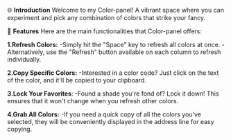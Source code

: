 🌐 **Introduction**
Welcome to my Color-panel! A vibrant space where you can experiment and pick any combination of colors that strike your fancy.

🌟 **Features**
Here are the main functionalities that Color-panel offers:

**1.Refresh Colors:**
  -Simply hit the "Space" key to refresh all colors at once.
  -Alternatively, use the "Refresh" button available on each column to refresh individually.
  
**2.Copy Specific Colors:**
  -Interested in a color code? Just click on the text of the color, and it'll be copied to your clipboard.
  
**3.Lock Your Favorites**:
  -Found a shade you're fond of? Lock it down! This ensures that it won't change when you refresh other colors.
  
**4.Grab All Colors:**
  -If you need a quick copy of all the colors you've selected, they will be conveniently displayed in the address line for easy copying.
